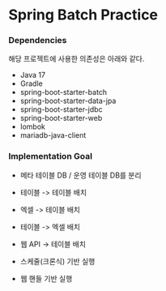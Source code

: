 # Spring Batch Practice

### Dependencies

해당 프로젝트에 사용한 의존성은 아래와 같다.
* Java 17
* Gradle
* spring-boot-starter-batch
* spring-boot-starter-data-jpa
* spring-boot-starter-jdbc
* spring-boot-starter-web
* lombok
* mariadb-java-client

### Implementation Goal

* 메타 테이블 DB / 운영 테이블 DB를 분리
* 테이블 -> 테이블 배치
* 엑셀 -> 테이블 배치
* 테이블 -> 엑셀 배치
* 웹 API -> 테이블 배치

* 스케줄(크론식) 기반 실행
* 웹 핸들 기반 실행